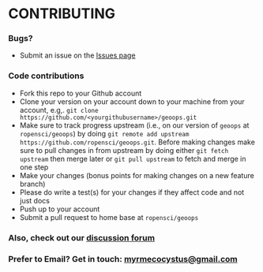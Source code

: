 # CONTRIBUTING #

### Bugs?

* Submit an issue on the [Issues page](https://github.com/ropensci/geoops/issues)

### Code contributions

* Fork this repo to your Github account
* Clone your version on your account down to your machine from your account, e.g,. `git clone https://github.com/<yourgithubusername>/geoops.git`
* Make sure to track progress upstream (i.e., on our version of `geoops` at `ropensci/geoops`) by doing `git remote add upstream https://github.com/ropensci/geoops.git`. Before making changes make sure to pull changes in from upstream by doing either `git fetch upstream` then merge later or `git pull upstream` to fetch and merge in one step
* Make your changes (bonus points for making changes on a new feature branch)
* Please do write a test(s) for your changes if they affect code and not just docs
* Push up to your account
* Submit a pull request to home base at `ropensci/geoops`

### Also, check out our [discussion forum](https://discuss.ropensci.org)

### Prefer to Email? Get in touch: [myrmecocystus@gmail.com](mailto:myrmecocystus@gmail.com)

